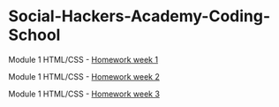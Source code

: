 # Social-Hackers-Academy-Coding-School

Module 1 HTML/CSS - [Homework week 1](https://zion86.github.io/Social-Hackers-Academy-Coding-School/Module-1-HTML-CSS/week_1/index.html)

Module 1 HTML/CSS - [Homework week 2](https://zion86.github.io/Social-Hackers-Academy-Coding-School/Module-1-HTML-CSS/week_2/index.html)

Module 1 HTML/CSS - [Homework week 3](https://zion86.github.io/Social-Hackers-Academy-Coding-School/Module-1-HTML-CSS/week_3_my_remake/index.html)
